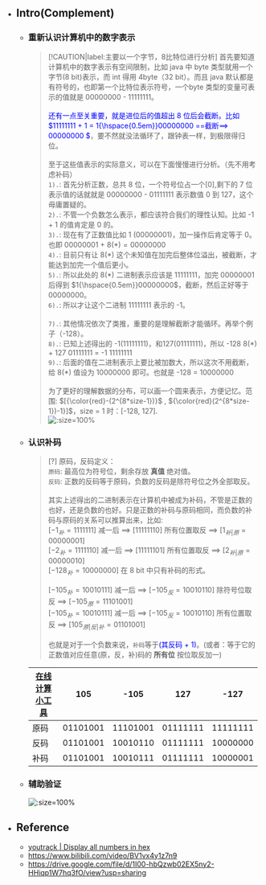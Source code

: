 * ## Intro(Complement)

    + ### 重新认识计算机中的数字表示

        > [!CAUTION|label:主要以一个字节，8比特位进行分析] 首先要知道计算机中的数字表示有空间限制，比如 java 中 byte 类型就用一个字节(8 bit)表示，而 int 得用 4byte（32 bit）。而且 java 默认都是有符号的，也即第一个比特位表示符号，一个byte 类型的变量可表示的值就是 $00000000$ - $11111111$。
        <br><br><span style='color: blue'>还有一点至关重要，就是进位后的值超出 8 位后会截断。比如 $11111111 + 1 = 1{\hspace{0.5em}}00000000 ==截断==> 00000000 $</span>，要不然就没法循环了，跟钟表一样，到极限得归位。
        <br><br>至于这些值表示的实际意义，可以在下面慢慢进行分析。（先不用考虑补码）
        <br>`1).`: 首先分析正数，总共 8 位，一个符号位占一个[0],剩下的 7 位表示值的话就就是 $00000000$ - $01111111$ 表示数值 0 到 127，这个毋庸置疑的。
        <br>`2).`: 不管一个负数怎么表示，都应该符合我们的理性认知。比如 -1 + 1 的值肯定是 0 的。
        <br>`3).`: 现在有了正数值比如 1 ($00000001$)，加一操作后肯定等于 0。也即 $00000001$ + $8(*) = 00000000$
        <br>`4).`: 目前只有让 $8(*)$ 这个未知值在加完后整体位溢出，被截断，才能达到加完一个值后更小。
        <br>`5).`: 所以此处的 $8(*)$ 二进制表示应该是 $11111111$，加完 $00000001$ 后得到 $1{\hspace{0.5em}}00000000$，截断，然后正好等于 $00000000$。
        <br>`6).`: 所以才让这个二进制 $11111111$ 表示的 -1。
        <br><br>`7).`: 其他情况依次了类推，重要的是理解截断才能循环。再举个例子（-128）。
        <br>`8).`: 已知上述得出的 -1$(11111111)$，和127$(01111111)$，所以 -128 $8(*)$ + 127 $01111111$ = -1 $11111111$
        <br>`9).`: 后面的值在二进制表示上要比被加数大，所以这次不用截断，给 $8(*)$ 值设为 $10000000$ 即可。也就是 -128 = $10000000$
        <br><br>为了更好的理解数据的分布，可以画一个圆来表示，方便记忆。范围: $[{\color{red}-(2^{8*size-1})}$ , ${\color{red}(2^{8*size-1})-1}]$，size = 1 时：[-128, 127].
        <br>![](/.images/corner/numeration/complement/cpt-byte-show-02.png ':size=100%')

    + ### 认识补码

        > [?] 原码，反码定义：
        <br>`原码`: 最高位为符号位，剩余存放 **真值** 绝对值。
        <br>`反码`: 正数的反码等于原码，负数的反码是除符号位之外全部取反。
        <br><br>其实上述得出的二进制表示在计算机中被成为补码，不管是正数的也好，还是负数的也好。只是正数的补码与原码相同，而负数的补码与原码的关系可以推算出来，比如:
        <br> $[-1_补 = 1111111]$ 减一后 ==> $[11111110]$ 所有位置取反 ==> $[1_{补|原} = 00000001]$
        <br> $[-2_补 = 1111110]$ 减一后 ==> $[11111101]$ 所有位置取反 ==> $[2_{补|原} = 00000010]$
        <br> $[-128_补 = 10000000]$ 在 8 bit 中只有补码的形式。
        <br><br> $[-105_补 = 10010111]$ 减一后 ==> $[-105_反 = 10010110]$ 除符号位取反 ==> $[-105_{原} = 11101001]$
        <br> $[-105_补 = 10010111]$ 减一后 ==> $[-105_反 = 10010110]$ 所有位置取反 ==> $[105_{原|反|补} = 01101001]$
        <br><br>也就是对于一个负数来说，`补码`等于<span style='color:blue'>(其反码 + 1)</span>。(或者：等于它的正数值对应任意(原，反，补)码的 **所有位** 按位取反加一)

        | [在线计算小工具](https://chenwenhang.github.io/code-switch/) | 105 | -105 | 127 | -127 |
        | - | - | - | - | - |
        | 原码 | 01101001 | 11101001 | 01111111 | 11111111 |
        | 反码 | 01101001 | 10010110 | 01111111 | 10000000 |
        | 补码 | 01101001 | 10010111 | 01111111 | 10000001 |

    + ### 辅助验证

        ![](/.images/corner/numeration/complement/cpt-byte-show-01.png ':size=100%')

* ## Reference
    + [youtrack | Display all numbers in hex](https://youtrack.jetbrains.com/issue/IDEA-79114/Display-all-numbers-in-hex#focus=Comments-27-905868.0-0)
    + https://www.bilibili.com/video/BV1vx4y1z7n9
    + https://drive.google.com/file/d/1I00-hbQzwb02EX5ny2-HHiqp1W7hq3fO/view?usp=sharing